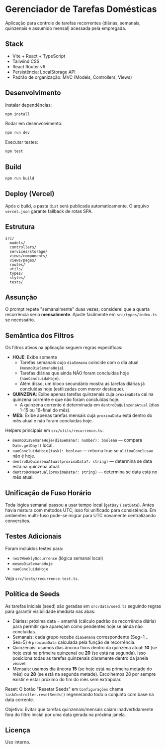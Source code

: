 # Gerenciador de Tarefas Domésticas

Aplicação para controle de tarefas recorrentes (diárias, semanais, quinzenais e assumido mensal) acessada pela empregada.

## Stack

- Vite + React + TypeScript
- Tailwind CSS
- React Router v6
- Persistência: LocalStorage API
- Padrão de organização: MVC (Models, Controllers, Views)

## Desenvolvimento

Instalar dependências:

```bash
npm install
```

Rodar em desenvolvimento:

```bash
npm run dev
```

Executar testes:

```bash
npm test
```

## Build

```bash
npm run build
```

## Deploy (Vercel)

Após o build, a pasta `dist` será publicada automaticamente. O arquivo `vercel.json` garante fallback de rotas SPA.

## Estrutura

```text
src/
  models/
  controllers/
  services/storage/
  views/components/
  views/pages/
  routes/
  utils/
  types/
  styles/
  tests/
```

## Assunção

O prompt repete "semanalmente" duas vezes; considerei que a quarta recorrência seria **mensalmente**. Ajuste facilmente em `src/types/index.ts` se necessário.

## Semântica dos Filtros

Os filtros ativos na aplicação seguem regras específicas:

- **HOJE**: Exibe somente
  - Tarefas semanais cujo `diaSemana` coincide com o dia atual (`mesmoDiaSemanaHoje`).
  - Tarefas diárias que ainda NÃO foram concluídas hoje (`naoConcluidaHoje`).
  - Além disso, um bloco secundário mostra as tarefas diárias já concluídas hoje (estilizadas com menor destaque).
- **QUINZENA**: Exibe apenas tarefas quinzenais cuja `proximaData` cai na quinzena corrente e que não foram concluídas hoje.
  - A quinzena corrente é determinada em `dentroDaQuinzenaAtual` (dias 1–15 ou 16–final do mês).
- **MES**: Exibe apenas tarefas mensais cuja `proximaData` está dentro do mês atual e não foram concluídas hoje.

Helpers principais em `src/utils/recurrence.ts`:

- `mesmoDiaSemanaHoje(diaSemana?: number): boolean` — compara `Date.getDay()` local.
- `naoConcluidaHoje(task): boolean` — retorna true se `ultimaConclusao` não é hoje.
- `dentroDaQuinzenaAtual(proximaData?: string)` — determina se data está na quinzena atual.
- `dentroDoMesAtual(proximaData?: string)` — determina se data está no mês atual.

## Unificação de Fuso Horário

Toda lógica semanal passou a usar tempo local (`getDay` / `setDate`). Antes havia mistura com métodos UTC; isso foi unificado para consistência. Em ambientes multi-fuso pode-se migrar para UTC novamente centralizando conversões.

## Testes Adicionais

Foram incluídos testes para:

- `nextWeeklyOccurrence` (lógica semanal local)
- `mesmoDiaSemanaHoje`
- `naoConcluidaHoje`

Veja `src/tests/recurrence.test.ts`.

## Política de Seeds

As tarefas iniciais (seed) são geradas em `src/data/seed.ts` seguindo regras para garantir visibilidade imediata nas abas:

- Diárias: próxima data = amanhã (cálculo padrão de recorrência diária) para permitir que apareçam como pendentes hoje se ainda não concluídas.
- Semanais: cada grupo recebe `diaSemana` correspondente (Seg=1 .. Sex=5) e `proximaData` calculada pela função de recorrência.
- Quinzenais: usamos dias âncora fixos dentro da quinzena atual: **10** (se hoje está na primeira quinzena) ou **20** (se está na segunda). Isso posiciona todas as tarefas quinzenais claramente dentro da janela visível.
- Mensais: usamos dia âncora **15** (se hoje está na primeira metade do mês) ou **28** (se está na segunda metade). Escolhemos 28 por sempre existir e estar próximo do fim do mês sem extrapolar.

Reset: O botão "Resetar Seeds" em `Configurações` chama `taskController.resetSeeds()` regenerando todo o conjunto com base na data corrente.

Objetivo: Evitar que tarefas quinzenais/mensais caiam inadvertidamente fora do filtro inicial por uma data gerada na próxima janela.

## Licença

Uso interno.

